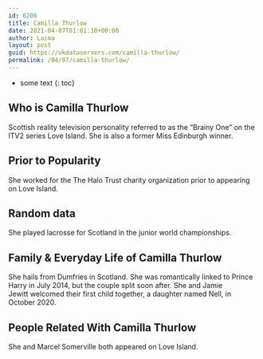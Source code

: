 ```yaml
---
id: 6206
title: Camilla Thurlow
date: 2021-04-07T01:01:10+00:00
author: Laima
layout: post
guid: https://ukdataservers.com/camilla-thurlow/
permalink: /04/07/camilla-thurlow/
---
```


* some text
{: toc}


## Who is Camilla Thurlow
                  
                  
                  
Scottish reality television personality referred to as the &#8220;Brainy One&#8221; on the ITV2 series Love Island. She is also a former Miss Edinburgh winner. 
                  
              
            
              
            
                
                
                
## Prior to Popularity
                  
                  
                  
She worked for the The Halo Trust charity organization prior to appearing on Love Island. 
                  
              
            
              
            
                
                
                
## Random data
                  
                  
                  
She played lacrosse for Scotland in the junior world championships. 
                  
              
            
              
            
                
                
                
## Family & Everyday Life of Camilla Thurlow
                  
                  
                  
She hails from Dumfries in Scotland. She was romantically linked to Prince Harry in July 2014, but the couple split soon after. She and Jamie Jewitt welcomed their first child together, a daughter named Nell, in October 2020.
                  
              
            
              
            
                
                
                
## People Related With Camilla Thurlow
                  
                  
                  
She and Marcel Somerville both appeared on Love Island.  
                  
              
            
              
            
                
              
            
              
              
            
            
              
            
          
          
          